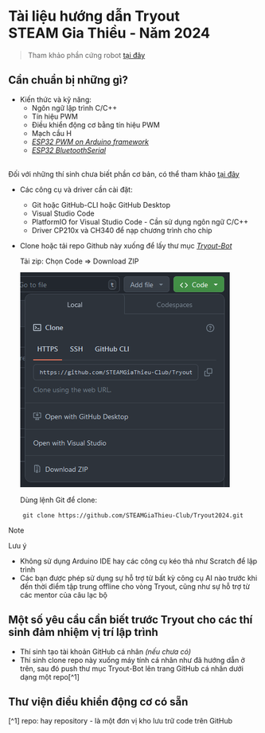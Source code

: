 # Tài liệu hướng dẫn Tryout</br> STEAM Gia Thiều - Năm 2024

> Tham khảo phần cứng robot [tại đây](mechanic/)

## Cần chuẩn bị những gì?

* Kiến thức và kỹ năng:
    - Ngôn ngữ lập trình C/C++
    - Tín hiệu PWM
    - Điều khiển động cơ bằng tín hiệu PWM
    - Mạch cầu H
    - *[ESP32 PWM on Arduino framework](https://randomnerdtutorials.com/esp32-pwm-arduino-ide/)*
    - *[ESP32 BluetoothSerial](https://randomnerdtutorials.com/esp32-bluetooth-classic-arduino-ide/)*
    </br>
Đối với những thí sinh chưa biết phần cơ bản, có thể tham khảo [tại đây](https://github.com/sgtsince2022/BEGINNER_TUTORIALS)

* Các công cụ và driver cần cài đặt:
    - Git hoặc GitHub-CLI hoặc GitHub Desktop
    - Visual Studio Code
    - PlatformIO for Visual Studio Code - Cần sử dụng ngôn ngữ C/C++
    - Driver CP210x và CH340 để nạp chương trình cho chip


* Clone hoặc tải repo Github này xuống để lấy thư mục [*Tryout-Bot*](Tryout-Bot) </br>

    Tải zip: Chọn Code => Download ZIP
    
    ![Tải zip](image/zip-download.png)
    
    Dùng lệnh Git để clone:
```
    git clone https://github.com/STEAMGiaThieu-Club/Tryout2024.git
```

> [!Note]
> Lưu ý
> 
> * Không sử dụng Arduino IDE hay các công cụ kéo thả như Scratch để lập trình
> * Các bạn được phép sử dụng sự hỗ trợ từ bất kỳ công cụ AI nào trước khi đến thời điểm tập trung offline cho vòng Tryout, cũng như sự hỗ trợ từ các mentor của câu lạc bộ

## Một số yêu cầu cần biết trước Tryout cho các thí sinh đảm nhiệm vị trí lập trình

* Thí sinh tạo tài khoản GitHub cá nhân *(nếu chưa có)*
* Thí sinh clone repo này xuống máy tính cá nhân như đã hướng dẫn ở trên, sau đó push thư mục Tryout-Bot lên trang GitHub cá nhân dưới dạng một repo[^1]

## Thư viện điều khiển động cơ có sẵn

[^1] repo: hay repository - là một đơn vị kho lưu trữ code trên GitHub
